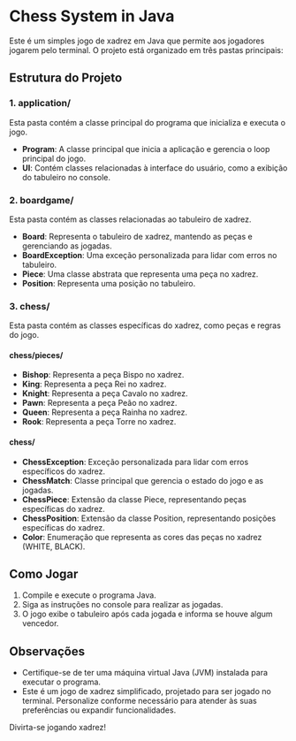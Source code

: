 # Chess System in Java

Este é um simples jogo de xadrez em Java que permite aos jogadores jogarem pelo terminal. O projeto está organizado em três pastas principais:

## Estrutura do Projeto

### 1. application/

Esta pasta contém a classe principal do programa que inicializa e executa o jogo.

- **Program**: A classe principal que inicia a aplicação e gerencia o loop principal do jogo.
- **UI**: Contém classes relacionadas à interface do usuário, como a exibição do tabuleiro no console.

### 2. boardgame/

Esta pasta contém as classes relacionadas ao tabuleiro de xadrez.

- **Board**: Representa o tabuleiro de xadrez, mantendo as peças e gerenciando as jogadas.
- **BoardException**: Uma exceção personalizada para lidar com erros no tabuleiro.
- **Piece**: Uma classe abstrata que representa uma peça no xadrez.
- **Position**: Representa uma posição no tabuleiro.

### 3. chess/

Esta pasta contém as classes específicas do xadrez, como peças e regras do jogo.

#### chess/pieces/

- **Bishop**: Representa a peça Bispo no xadrez.
- **King**: Representa a peça Rei no xadrez.
- **Knight**: Representa a peça Cavalo no xadrez.
- **Pawn**: Representa a peça Peão no xadrez.
- **Queen**: Representa a peça Rainha no xadrez.
- **Rook**: Representa a peça Torre no xadrez.

#### chess/

- **ChessException**: Exceção personalizada para lidar com erros específicos do xadrez.
- **ChessMatch**: Classe principal que gerencia o estado do jogo e as jogadas.
- **ChessPiece**: Extensão da classe Piece, representando peças específicas do xadrez.
- **ChessPosition**: Extensão da classe Position, representando posições específicas do xadrez.
- **Color**: Enumeração que representa as cores das peças no xadrez (WHITE, BLACK).

## Como Jogar

1. Compile e execute o programa Java.
2. Siga as instruções no console para realizar as jogadas.
3. O jogo exibe o tabuleiro após cada jogada e informa se houve algum vencedor.

## Observações

- Certifique-se de ter uma máquina virtual Java (JVM) instalada para executar o programa.
- Este é um jogo de xadrez simplificado, projetado para ser jogado no terminal. Personalize conforme necessário para atender às suas preferências ou expandir funcionalidades.

Divirta-se jogando xadrez!
